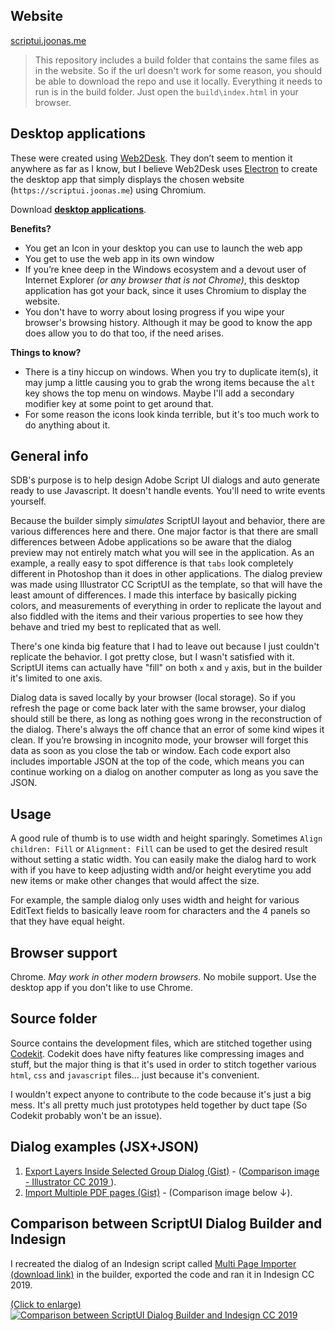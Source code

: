 
## Website

[scriptui.joonas.me](https://scriptui.joonas.me)

> This repository includes a build folder that contains the same files as in the website. So if the url doesn't work for some reason, you should be able to download the repo and use it locally. Everything it needs to run is in the build folder. Just open the `build\index.html` in your browser.

## Desktop applications

These were created using [Web2Desk](https://desktop.appmaker.xyz/). They don’t seem to mention it anywhere as far as I know, but I believe Web2Desk uses [Electron](https://electronjs.org/) to create the desktop app that simply displays the chosen website (`https://scriptui.joonas.me`) using Chromium.

Download [**desktop applications**](https://www.dropbox.com/sh/4wy71qv8e08deh1/AADJYT4BJRQQuJvVjl5CaYgUa?dl=0).

**Benefits?**

- You get an Icon in your desktop you can use to launch the web app
- You get to use the web app in its own window
- If you’re knee deep in the Windows ecosystem and a devout user of Internet Explorer _(or any browser that is not Chrome)_, this desktop application has got your back, since it uses Chromium to display the website.
- You don't have to worry about losing progress if you wipe your browser's browsing history. Although it may be good to know the app does allow you to do that too, if the need arises.

**Things to know?**

- There is a tiny hiccup on windows. When you try to duplicate item(s), it may jump a little causing you to grab the wrong items because the `alt` key shows the top menu on windows. Maybe I'll add a secondary modifier key at some point to get around that.
- For some reason the icons look kinda terrible, but it's too much work to do anything about it.

## General info

SDB's purpose is to help design Adobe Script UI dialogs and auto generate ready to use Javascript. It doesn't handle events. You'll need to write events yourself.

Because the builder simply _simulates_ ScriptUI layout and behavior, there are various differences here and there. One major factor is that there are small differences between Adobe applications so be aware that the dialog preview may not entirely match what you will see in the application. As an example, a really easy to spot difference is that `tabs` look completely different in Photoshop than it does in other applications. The dialog preview was made using Illustrator CC ScriptUI as the template, so that will have the least amount of differences. I made this interface by basically picking colors, and measurements of everything in order to replicate the layout and also fiddled with the items and their various properties to see how they behave and tried my best to replicated that as well. 

There's one kinda big feature that I had to leave out because I just couldn't replicate the behavior. I got pretty close, but I wasn't satisfied with it. ScriptUI items can actually have "fill" on both `x` and `y` axis, but in the builder it's limited to one axis.

Dialog data is saved locally by your browser (local storage). So if you refresh the page or come back later with the same browser, your dialog should still be there, as long as nothing goes wrong in the reconstruction of the dialog. There's always the off chance that an error of some kind wipes it clean. If you’re browsing in incognito mode, your browser will forget this data as soon as you close the tab or window. Each code export also includes importable JSON at the top of the code, which means you can continue working on a dialog on another computer as long as you save the JSON.

## Usage

A good rule of thumb is to use width and height sparingly. Sometimes `Align children: Fill` or `Alignment: Fill` can be used to get the desired result without setting a static width. You can easily make the dialog hard to work with if you have to keep adjusting width and/or height everytime you add new items or make other changes that would affect the size.

For example, the sample dialog only uses width and height for various EditText fields to basically leave room for characters and the 4 panels so that they have equal height.

## Browser support

Chrome. _May work in other modern browsers._ No mobile support. Use the desktop app if you don't like to use Chrome. 

## Source folder

Source contains the development files, which are stitched together using [Codekit](https://codekitapp.com/). Codekit does have nifty features like compressing images and stuff, but the major thing is that it's used in order to stitch together various `html`, `css` and `javascript` files... just because it's convenient.

I wouldn't expect anyone to contribute to the code because it's just a big mess. It's all pretty much just prototypes held together by duct tape (So Codekit probably won't be an issue).

## Dialog examples (JSX+JSON)

1. [Export Layers Inside Selected Group Dialog (Gist)](https://gist.github.com/joonaspaakko/29c8bc6321fdb76b8fd6daa32745724e) - ([Comparison image - Illustrator CC 2019 ](https://github.com/joonaspaakko/ScriptUI-Dialog-Builder-Joonas/blob/master/source/wiki-images/export-layers-inside-selected-group-dialog.png?raw=true)).
2. [Import Multiple PDF pages (Gist)](https://gist.github.com/joonaspaakko/3752836f282819949d5d0ab7268007dd) - (Comparison image below ↓).

## Comparison between ScriptUI Dialog Builder and Indesign

I recreated the dialog of an Indesign script called [Multi Page Importer (download link)](http://indesignsecrets.com/downloads/MultiPageImporter2.5-CS5.zip) in the builder, exported the code and ran it in Indesign CC 2019.

[(Click to enlarge)](https://github.com/joonaspaakko/ScriptUI-Dialog-Builder-Joonas/blob/master/wiki-images/dialog-comparison-Import-multiple-pdf-pages.png?raw=true)
[![Comparison between ScriptUI Dialog Builder and Indesign CC 2019](https://github.com/joonaspaakko/ScriptUI-Dialog-Builder-Joonas/blob/master/source/wiki-images/dialog-comparison-Import-multiple-pdf-pages.png?raw=true)](https://github.com/joonaspaakko/ScriptUI-Dialog-Builder-Joonas/blob/master/wiki-images/dialog-comparison-Import-multiple-pdf-pages.png?raw=true)
